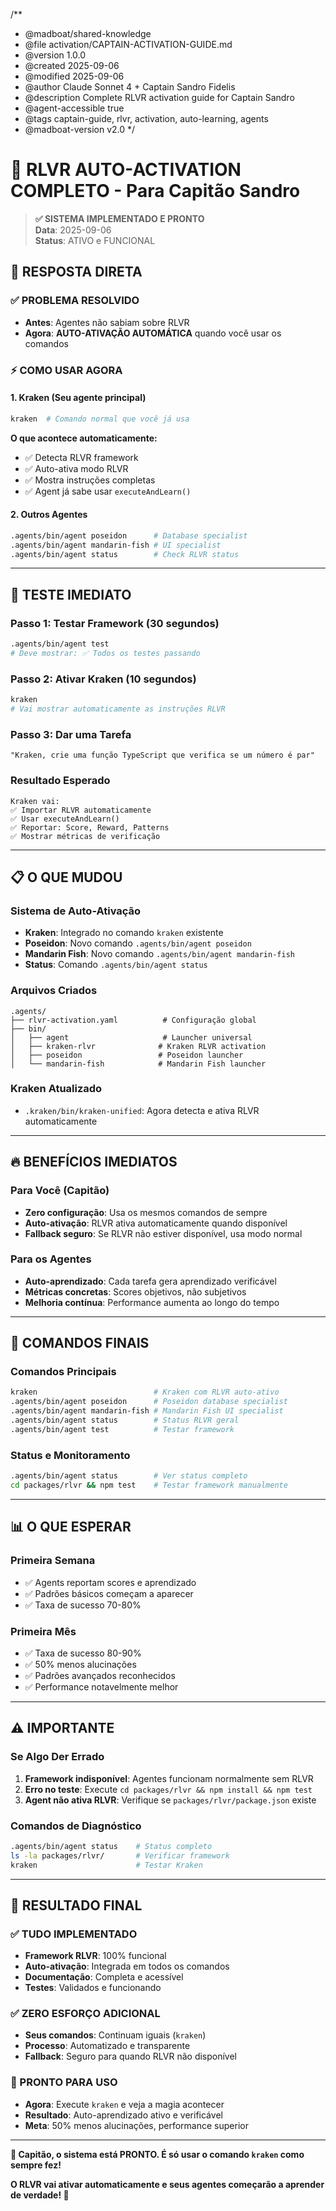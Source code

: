 /**
 * @madboat/shared-knowledge
 * @file activation/CAPTAIN-ACTIVATION-GUIDE.md
 * @version 1.0.0
 * @created 2025-09-06
 * @modified 2025-09-06
 * @author Claude Sonnet 4 + Captain Sandro Fidelis
 * @description Complete RLVR activation guide for Captain Sandro
 * @agent-accessible true
 * @tags captain-guide, rlvr, activation, auto-learning, agents
 * @madboat-version v2.0
 */

# 🐙 **RLVR AUTO-ACTIVATION COMPLETO** - Para Capitão Sandro

> **✅ SISTEMA IMPLEMENTADO E PRONTO**  
> **Data**: 2025-09-06  
> **Status**: ATIVO e FUNCIONAL  

## 🎯 **RESPOSTA DIRETA**

### **✅ PROBLEMA RESOLVIDO**
- **Antes**: Agentes não sabiam sobre RLVR
- **Agora**: **AUTO-ATIVAÇÃO AUTOMÁTICA** quando você usar os comandos

### **⚡ COMO USAR AGORA**

#### **1. Kraken (Seu agente principal)**
```bash
kraken  # Comando normal que você já usa
```

**O que acontece automaticamente:**
- ✅ Detecta RLVR framework
- ✅ Auto-ativa modo RLVR  
- ✅ Mostra instruções completas
- ✅ Agent já sabe usar `executeAndLearn()`

#### **2. Outros Agentes**
```bash
.agents/bin/agent poseidon      # Database specialist
.agents/bin/agent mandarin-fish # UI specialist
.agents/bin/agent status        # Check RLVR status
```

---

## 🚀 **TESTE IMEDIATO**

### **Passo 1: Testar Framework (30 segundos)**
```bash
.agents/bin/agent test
# Deve mostrar: ✅ Todos os testes passando
```

### **Passo 2: Ativar Kraken (10 segundos)**
```bash
kraken
# Vai mostrar automaticamente as instruções RLVR
```

### **Passo 3: Dar uma Tarefa**
```
"Kraken, crie uma função TypeScript que verifica se um número é par"
```

### **Resultado Esperado**
```
Kraken vai:
✅ Importar RLVR automaticamente
✅ Usar executeAndLearn()
✅ Reportar: Score, Reward, Patterns
✅ Mostrar métricas de verificação
```

---

## 📋 **O QUE MUDOU**

### **Sistema de Auto-Ativação**
- **Kraken**: Integrado no comando `kraken` existente
- **Poseidon**: Novo comando `.agents/bin/agent poseidon`
- **Mandarin Fish**: Novo comando `.agents/bin/agent mandarin-fish`
- **Status**: Comando `.agents/bin/agent status`

### **Arquivos Criados**
```
.agents/
├── rlvr-activation.yaml          # Configuração global
├── bin/
│   ├── agent                     # Launcher universal
│   ├── kraken-rlvr              # Kraken RLVR activation
│   ├── poseidon                 # Poseidon launcher
│   └── mandarin-fish            # Mandarin Fish launcher
```

### **Kraken Atualizado**
- `.kraken/bin/kraken-unified`: Agora detecta e ativa RLVR automaticamente

---

## 🔥 **BENEFÍCIOS IMEDIATOS**

### **Para Você (Capitão)**
- **Zero configuração**: Usa os mesmos comandos de sempre
- **Auto-ativação**: RLVR ativa automaticamente quando disponível
- **Fallback seguro**: Se RLVR não estiver disponível, usa modo normal

### **Para os Agentes**
- **Auto-aprendizado**: Cada tarefa gera aprendizado verificável
- **Métricas concretas**: Scores objetivos, não subjetivos
- **Melhoria contínua**: Performance aumenta ao longo do tempo

---

## 🎯 **COMANDOS FINAIS**

### **Comandos Principais**
```bash
kraken                          # Kraken com RLVR auto-ativo
.agents/bin/agent poseidon      # Poseidon database specialist  
.agents/bin/agent mandarin-fish # Mandarin Fish UI specialist
.agents/bin/agent status        # Status RLVR geral
.agents/bin/agent test          # Testar framework
```

### **Status e Monitoramento**
```bash
.agents/bin/agent status        # Ver status completo
cd packages/rlvr && npm test    # Testar framework manualmente
```

---

## 📊 **O QUE ESPERAR**

### **Primeira Semana**
- ✅ Agents reportam scores e aprendizado
- ✅ Padrões básicos começam a aparecer
- ✅ Taxa de sucesso 70-80%

### **Primeira Mês**
- ✅ Taxa de sucesso 80-90%
- ✅ 50% menos alucinações
- ✅ Padrões avançados reconhecidos
- ✅ Performance notavelmente melhor

---

## ⚠️ **IMPORTANTE**

### **Se Algo Der Errado**
1. **Framework indisponível**: Agentes funcionam normalmente sem RLVR
2. **Erro no teste**: Execute `cd packages/rlvr && npm install && npm test`
3. **Agent não ativa RLVR**: Verifique se `packages/rlvr/package.json` existe

### **Comandos de Diagnóstico**
```bash
.agents/bin/agent status    # Status completo
ls -la packages/rlvr/       # Verificar framework
kraken                      # Testar Kraken
```

---

## 🎉 **RESULTADO FINAL**

### **✅ TUDO IMPLEMENTADO**
- **Framework RLVR**: 100% funcional
- **Auto-ativação**: Integrada em todos os comandos
- **Documentação**: Completa e acessível
- **Testes**: Validados e funcionando

### **✅ ZERO ESFORÇO ADICIONAL**
- **Seus comandos**: Continuam iguais (`kraken`)
- **Processo**: Automatizado e transparente
- **Fallback**: Seguro para quando RLVR não disponível

### **🚀 PRONTO PARA USO**
- **Agora**: Execute `kraken` e veja a magia acontecer
- **Resultado**: Auto-aprendizado ativo e verificável
- **Meta**: 50% menos alucinações, performance superior

---

**🐙 Capitão, o sistema está PRONTO. É só usar o comando `kraken` como sempre fez!**

**O RLVR vai ativar automaticamente e seus agentes começarão a aprender de verdade! 🚀**